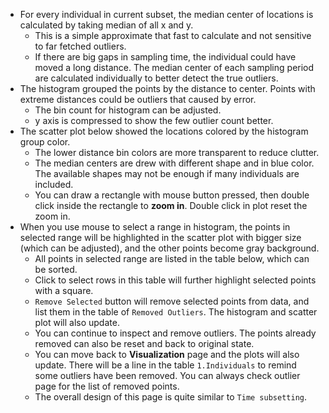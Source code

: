 - For every individual in current subset, the median center of locations is calculated by taking median of all x and y. 
    - This is a simple approximate that fast to calculate and not sensitive to far fetched outliers.
    - If there are big gaps in sampling time, the individual could have moved a long distance. The median center of each sampling period are calculated individually to better detect the true outliers.
- The histogram grouped the points by the distance to center. Points with extreme distances could be outliers that caused by error.
    - The bin count for histogram can be adjusted.
    - y axis is compressed to show the few outlier count better.
- The scatter plot below showed the locations colored by the histogram group color.
    - The lower distance bin colors are more transparent to reduce clutter.
    - The median centers are drew with different shape and in blue color. The available shapes may not be enough if many individuals are included. 
    - You can draw a rectangle with mouse button pressed, then double click inside the rectangle to **zoom in**. Double click in plot reset the zoom in.
- When you use mouse to select a range in histogram, the points in selected range will be highlighted in the scatter plot with bigger size (which can be adjusted), and the other points become gray background.
    - All points in selected range are listed in the table below, which can be sorted.
    - Click to select rows in this table will further highlight selected points with a square.
    - `Remove Selected` button will remove selected points from data, and list them in the table of `Removed Outliers`. The histogram and scatter plot will also update.
    - You can continue to inspect and remove outliers. The points already removed can also be reset and back to original state.
    - You can move back to **Visualization** page and the plots will also update. There will be a line in the table `1.Individuals` to remind some outliers have been removed. You can always check outlier page for the list of removed points.
    - The overall design of this page is quite similar to `Time subsetting`.
